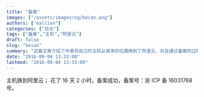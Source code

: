```yaml
---
title: "备案"
images: ["/assets/images/og/beian.png"]
authors: ["eallion"]
categories: ["日志"]
tags: ["备案","主机","阿里云"]
draft: false
slug: "beian"
summary: "这篇文章介绍了作者将自己的主机从原来的位置换到了阿里云，并且通过备案的过程，成功获得了备案号：浙 ICP 备 16031768 号。整个备案过程耗时16天2小时。"
date: "2016-09-04 13:33:00"
lastmod: "2016-09-04 13:33:00"
---
```


主机换到阿里云；
花了 16 天 2 小时，备案成功，备案号：浙 ICP 备 16031768 号。
